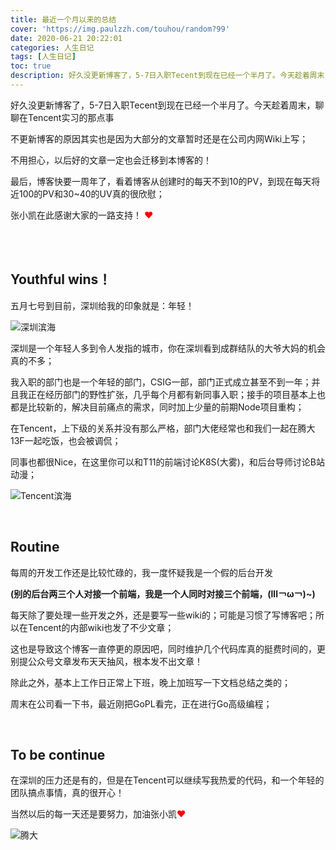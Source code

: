 ```yaml
---
title: 最近一个月以来的总结
cover: 'https://img.paulzzh.com/touhou/random?99'
date: 2020-06-21 20:22:01
categories: 人生日记
tags: [人生日记]
toc: true
description: 好久没更新博客了，5-7日入职Tecent到现在已经一个半月了。今天趁着周末，聊聊在Tencent实习的那点事
---
```


好久没更新博客了，5-7日入职Tecent到现在已经一个半月了。今天趁着周末，聊聊在Tencent实习的那点事

不更新博客的原因其实也是因为大部分的文章暂时还是在公司内网Wiki上写；

不用担心，以后好的文章一定也会迁移到本博客的！

最后，博客快要一周年了，看着博客从创建时的每天不到10的PV，到现在每天将近100的PV和30~40的UV真的很欣慰；

张小凯在此感谢大家的一路支持！ <font color="#FF0000">❤</font>

<br/>

<!--more-->

<br/>

## Youthful wins！

五月七号到目前，深圳给我的印象就是：年轻！

![深圳滨海](https://raw.gitmirror.com/JasonkayZK/blog_static/master/images/Tencent1.jpg)

深圳是一个年轻人多到令人发指的城市，你在深圳看到成群结队的大爷大妈的机会真的不多；

我入职的部门也是一个年轻的部门，CSIG一部，部门正式成立甚至不到一年；并且我正在经历部门的野性扩张，几乎每个月都有新同事入职；接手的项目基本上也都是比较新的，解决目前痛点的需求，同时加上少量的前期Node项目重构；

在Tencent，上下级的关系并没有那么严格，部门大佬经常也和我们一起在腾大13F一起吃饭，也会被调侃；

同事也都很Nice，在这里你可以和T11的前端讨论K8S(大雾)，和后台导师讨论B站动漫；

![Tencent滨海](https://raw.gitmirror.com/JasonkayZK/blog_static/master/images/Tencent2.jpg)

<BR/>

## Routine

每周的开发工作还是比较忙碌的，我一度怀疑我是一个假的后台开发

**(别的后台两三个人对接一个前端，我是一个人同时对接三个前端，(lll￢ω￢)~)**

每天除了要处理一些开发之外，还是要写一些wiki的；可能是习惯了写博客吧；所以在Tencent的内部wiki也发了不少文章；

这也是导致这个博客一直停更的原因吧，同时维护几个代码库真的挺费时间的，更别提公众号文章发布天天抽风，根本发不出文章！

除此之外，基本上工作日正常上下班，晚上加班写一下文档总结之类的；

周末在公司看一下书，最近刚把GoPL看完，正在进行Go高级编程；

<BR/>

## To be continue

在深圳的压力还是有的，但是在Tencent可以继续写我热爱的代码，和一个年轻的团队搞点事情，真的很开心！

当然以后的每一天还是要努力，加油张小凯<font color="#FF0000">❤</font>

![腾大](https://raw.gitmirror.com/JasonkayZK/blog_static/master/images/Tencent4.jpg)

<br/>